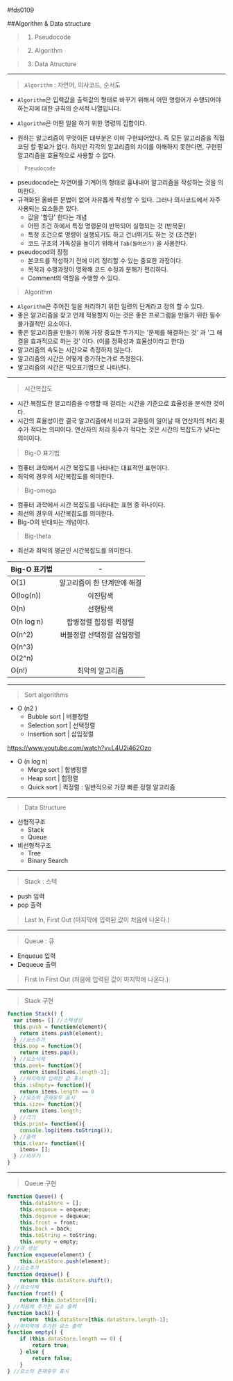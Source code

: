 #fds0109

##Algorithm & Data structure

> 1. Pseudocode

> 2. Algorithm

> 3. Data Atructure
---

> `Algorithm` : 자연어, 의사코드, 순서도

- `Algorithm`은 입력값을 출력값의 형태로 바꾸기 위해서 어떤 명령어가 수행되어야 하는지에 대한 규칙의 순서적 나열입니다. 


- `Algorithm`은 어떤 일을 하기 위한 명령의 집합이다.
- 원하는 알고리즘이 무엇이든 대부분은 이미 구현되어있다. 즉 모든 알고리즘을 직접 코딩 할 필요가 없다. 하지만 각각의 알고리즘의 차이를 이해하지 못한다면, 구현된 알고리즘을 효율적으로 사용할 수 없다.


> `Pseudocode`

- pseudocode는 자연어를 기계어의 형태로 흉내내어 알고리즘을 작성하는 것을 의미한다.
- 규격화된 올바른 문법이 없어 자유롭게 작성할 수 있다. 그러나 의사코드에서 자주 사용되는 요소들은 있다. 
  - 값을 '할당' 한다는 개념
  - 어떤 조건 하에서 특정 명령문이 반복되어 실행되는 것 (반복문)
  - 특정 조건으로 명령이 실행되기도 하고 건너뛰기도 하는 것 (조건문)
  - 코드 구조의 가독성을 높이기 위해서 `Tab(들여쓰기)` 을 사용한다. 
- pseudocod의 장점
  - 본코드를 작성하기 전에 미리 정리할 수 있는 중요한 과정이다.
  - 목적과 수행과정이 명확해 코드 수정과 분해가 편리하다.
  - Comment의 역할을 수행할 수 있다. 
> Algorithm

- `Algorithm`은 주어진 일을 처리하기 위한 일련의 단계라고 정의 할 수 있다.
- 좋은 알고리즘을 찾고 언제 적용할지 아는 것은 좋은 프로그램을 만들기 위한 필수 불가결적인 요소이다.
- 좋은 알고리즘을 만들기 위해 가장 중요한 두가지는 '문제를 해결하는 것' 과 '그 해결을 효과적으로 하는 것' 이다. (이를 정확성과 효율성이라고 한다) 
- 알고리즘의 속도는 시간으로 측정하지 않는다. 
- 알고리즘의 시간은 어떻게 증가하는가로 측정한다.
- 알고리즘의 시간은 빅오표기법으로 나타낸다.
---
> 시간복잡도

- 시간 복잡도란 알고리즘을 수행할 때 걸리는 시간을 기준으로 효율성을 분석한 것이다. 
- 시간의 효율성이란 결국 알고리즘에서 비교와 교환등이 일어날 때 연산자의 처리 횟수가 적다는 의미이다. 연산자의 처리 횟수가 적다는 것은 시간의 복잡도가 낮다는 의미이다.
> Big-O 표기법

- 컴퓨터 과학에서 시간 복잡도를 나타내는 대표적인 표현이다. 
- 최악의 경우의 시간복잡도를 의미한다.

> Big-omega

- 컴퓨터 과학에서 시간 복잡도를 나타내는 표현 중 하나이다.
- 최선의 경우의 시간복잡도를 의미한다. 
- Big-O의 반대되는 개념이다.

> Big-theta

- 최선과 최악의 평균인 시간복잡도를 의미한다.

| Big-O 표기법  |        -        |
| :--------- | :-------------: |
| O(1)       | 알고리즘이 한 단계만에 해결 |
| O(log(n))  |      이진탐색       |
| O(n)       |      선형탐색       |
| O(n log n) |  합병정렬 힙정렬 퀵정렬   |
| O(n^2)     | 버블정렬 선택정렬 삽입정렬  |
| O(n^3)     |                 |
| O(2^n)     |                 |
| O(n!)      |    최악의 알고리즘     |

---

> Sort algorithms

- O (n2 )
  - Bubble sort  | 버블정렬
  - Selection sort | 선택정렬 
  - Insertion sort | 삽입정렬

https://www.youtube.com/watch?v=L4U2i462Ozo

- O (n log n)
  - Merge sort | 합병정렬
  - Heap sort | 힙정렬
  - Quick sort | 퀵정렬 : 일반적으로 가장 빠른 정렬 알고리즘

---

> Data Structure

- 선형적구조
  - Stack
  - Queue
- 비선형적구조
  - Tree
  - Binary Search

---
> Stack : 스텍

- push 입력
- pop 출력
>Last In, First Out (마지막에 입력된 값이 처음에 나온다.)

---

> Queue : 큐

- Enqueue 입력 
- Dequeue 출력
>First In First Out (처음에 입력된 값이 마지막에 나온다.)

---
> Stack 구현

``` javascript
function Stack() {
  var items= [] //스텍생성
  this.push = function(element){
    return items.push(element);
  } //요소추가
  this.pop = function(){
   	return items.pop();
  } //요소삭제
  this.peek= function(){
  	return items[items.length-1];
  } //마지막에 입력한 값 표시
  this.isEmpty= function(){
	return items.length == 0
  } //요소의 존재유무 표시
  this.size= function(){
    return items.length;
  } //크기
  this.print= function(){
  	console.log(items.toString()); 
  } //출력
  this.clear= function(){
    items= [];
  } //비우기
}
```

---
> Queue 구현

```Javascript
function Queue() {
	this.dataStore = []; 
	this.enqueue = enqueue;
	this.dequeue = dequeue;
	this.front = front;
	this.back = back;
	this.toString = toString;
	this.empty = empty;
} //큐 생성
function enqueue(element) {
	this.dataStore.push(element);
} //요소추가
function dequeue() {
	return this.dataStore.shift();
} //요소삭제
function front() {
	return this.dataStore[0];
} //처음에 추가한 요소 출력
function back() {
	return 	this.dataStore[this.dataStore.length-1];
} //마지막에 추가한 요소 출력
function empty() {
	if (this.dataStore.length == 0) {
    	return true;
	} else {
    	return false;
	}
} //요소의 존재유무 표시
```
